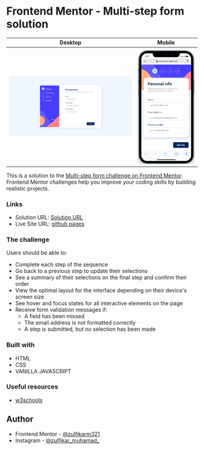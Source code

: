 # Frontend Mentor - Multi-step form solution


| Desktop | Mobile |
| ------- | ------ |
|![Screenshot](/screenshot/step-1.png) | ![Screenshot](/screenshot/mobile.png) |

This is a solution to the [Multi-step form challenge on Frontend Mentor](https://www.frontendmentor.io/challenges/multistep-form-YVAnSdqQBJ). Frontend Mentor challenges help you improve your coding skills by building realistic projects.

### Links

- Solution URL: [Solution URL](https://www.frontendmentor.io/solutions/multistep-form-with-vanilla-javascript-oS0_A_Nn9d)
- Live Site URL: [github pages](https://zulfikarm321.github.io/Multi-step-form-Frontend-mentor-/)

### The challenge

Users should be able to:

- Complete each step of the sequence
- Go back to a previous step to update their selections
- See a summary of their selections on the final step and confirm their order
- View the optimal layout for the interface depending on their device's screen size
- See hover and focus states for all interactive elements on the page
- Receive form validation messages if:
  - A field has been missed
  - The email address is not formatted correctly
  - A step is submitted, but no selection has been made

### Built with

- HTML
- CSS
- VANILLA JAVASCRIPT

### Useful resources

- [w3schools](https://www.w3schools.com/)

## Author

- Frontend Mentor - [@zulfikarm321](https://www.frontendmentor.io/profile/zulfikarm321)
- Instagram - [@zulfikar_muhamad_](https://www.instagram.com/zulfikar_muhamad_/)
